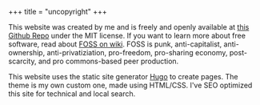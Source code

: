 +++
title = "uncopyright"
+++

This website was created by me and is freely and openly available at [this Github Repo](https://github.com/blakeruprecht/blakeruprecht.github.io) under the MIT license. If you want to learn more about free software, read about [FOSS on wiki](https://en.wikipedia.org/wiki/Free_and_open-source_software). FOSS is punk, anti-capitalist, anti-ownership, anti-privatiziation, pro-freedom, pro-sharing economy, post-scarcity, and pro commons-based peer production.

This website uses the static site generator [Hugo](https://gohugo.io/) to create pages. The theme is my own custom one, made using HTML/CSS. I've SEO optimized this site for technical and local search.
